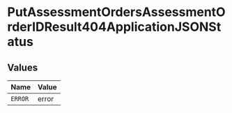 # PutAssessmentOrdersAssessmentOrderIDResult404ApplicationJSONStatus


## Values

| Name    | Value   |
| ------- | ------- |
| `ERROR` | error   |